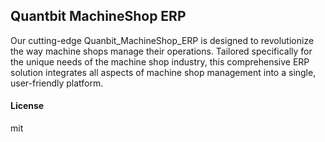## Quantbit MachineShop ERP

Our cutting-edge Quanbit_MachineShop_ERP is designed to revolutionize the way machine shops manage their operations. Tailored specifically for the unique needs of the machine shop industry, this comprehensive ERP solution integrates all aspects of machine shop management into a single, user-friendly platform.

#### License

mit